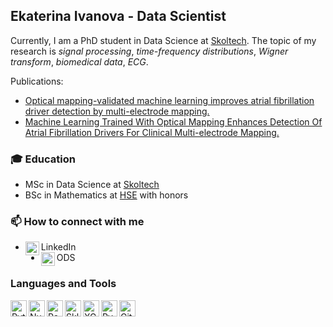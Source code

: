 ## Ekaterina Ivanova - Data Scientist
Currently, I am a PhD student in Data Science at [Skoltech](https://www.skoltech.ru/obrazovanie/programmy-aspirantury/informatika-i-vychislitelnaya-tehnika/). The topic of my research is *signal processing*, *time-frequency distributions*, *Wigner transform*, *biomedical data*, *ECG*.

Publications: 
- [Optical mapping-validated machine learning improves atrial fibrillation driver detection by multi-electrode mapping.](https://doi.org/10.1161/CIRCEP.119.008249)
- [Machine Learning Trained With Optical Mapping Enhances Detection Of Atrial Fibrillation Drivers For Clinical Multi-electrode Mapping.](https://www.heartrhythmjournal.com/article/S1547-5271(19)30329-7/pdf)


### :mortar_board: Education
-  MSc in Data Science at [Skoltech](https://www.skoltech.ru/en/education/msc-programs/ds/)
-  BSc in Mathematics at [HSE](https://math.hse.ru/en/) with honors



### 📫 How to connect with me

- LinkedIn [<img align="left" alt="Ekaterina Ivanova | LinkedIn" width="22px" src="https://upload.wikimedia.org/wikipedia/commons/thumb/c/c9/Linkedin.svg/1200px-Linkedin.svg.png" />][linkedin] 
- ODS [<img align="left" alt="Ekaterina Ivanova | ods.ai" width="22px" src="https://cdn.worldvectorlogo.com/logos/slack-1.svg" />][ods]

[linkedin]: https://www.linkedin.com/in/ecatherina/
[ods]: https://opendatascience.slack.com/team/UHESHUY4Q

### Languages and Tools

<img align="left" alt="Python" title="Python" width="26px" src="https://upload.wikimedia.org/wikipedia/commons/thumb/c/c3/Python-logo-notext.svg/1200px-Python-logo-notext.svg.png" /> 
<img align="left" alt="Numpy" title="Numpy" width="26px" src="https://cdn.worldvectorlogo.com/logos/numpy.svg" />
<img align="left" alt="Pandas" title="Pandas" width="26px" src="https://upload.wikimedia.org/wikipedia/commons/thumb/2/22/Pandas_mark.svg/800px-Pandas_mark.svg.png" />
<img align="left" alt="Sklearn" title="Sklearn" width="26px" src="https://upload.wikimedia.org/wikipedia/commons/0/05/Scikit_learn_logo_small.svg" />
<img align="left" alt="XGBoost" title="XGBoost" width="26px" src="https://upload.wikimedia.org/wikipedia/commons/6/69/XGBoost_logo.png" /> 
<img align="left" alt="PyTorch" title="PyTorch" width="26px" src="https://seeklogo.com/images/P/pytorch-logo-84F95D0AF5-seeklogo.com.png" />
<img align="left" alt="Git" title="Git" width="26px" src="https://git-scm.com/images/logos/downloads/Git-Icon-1788C.png" />









<!--
**ecatherina/ecatherina** is a ✨ _special_ ✨ repository because its `README.md` (this file) appears on your GitHub profile.

Here are some ideas to get you started:

- 🔭 I’m currently working on ...
- 🌱 I’m currently learning ...
- 👯 I’m looking to collaborate on ...
- 🤔 I’m looking for help with ...
- 💬 Ask me about ...
- 📫 How to reach me: ...
- 😄 Pronouns: ...
- ⚡ Fun fact: ...
-->

